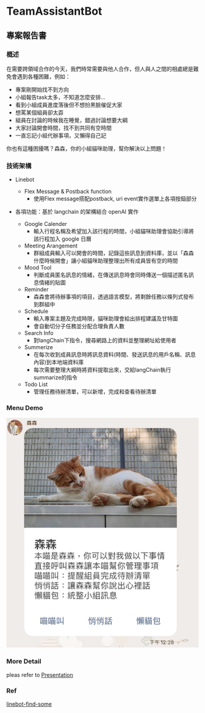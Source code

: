 # TeamAssistantBot
## 專案報告書

### 概述
在需要跨領域合作的今天，我們時常需要與他人合作，但人與人之間的相處總是難免會遇到各種困難，例如：
* 專案剛開始找不到方向
* 小組報告task太多，不知道怎麼安排...
* 看到小組成員進度落後但不想扮黑臉催促大家
* 想罵某個組員卻太孬
* 組員在討論的時候我在睡覺，錯過討論想要大綱
* 大家討論開會時間，找不到共同有空時間
* 一直忘記小組代辦事項，又懶得自己記

你也有這種困擾嗎？森森，你的小組貓咪助理，幫你解決以上問題！

### 技術架構
- Linebot
    * Flex Message & Postback function
        * 使用Flex message搭配postback, uri event實作選單上各項按鈕部分
        
- 各項功能：基於 langchain 的架構結合 openAI 實作
    * Google Calender
        * 輸入行程名稱及希望加入該行程的時間，小組貓咪助理會協助引導將該行程加入 google 日曆
    * Meeting Arangement
        * 群組成員輸入可以開會的時間，記錄這些訊息到資料庫，並以「森森什麼時候開會」讓小組貓咪助理整理出所有成員皆有空的時間
    * Mood Tool
        * 判斷成員匿名訊息的情緒，在傳送訊息時會同時傳送一個描述匿名訊息情緒的貼圖
    * Reminder
        * 森森會將待辦事項的項目，透過語言模型，將剩餘任務以條列式發布到群組中
    * Schedule
        * 輸入專案主題及完成時限，貓咪助理會給出排程建議及甘特圖
        * 會自動切分子任務並分配合理負責人數
    * Search Info
        * 對langChain下指令，搜尋網路上的資料並整理網址給使用者
    * Summerize
        * 在每次收到成員訊息時將訊息資料(時間、發送訊息的用戶名稱、訊息內容)到本地端資料庫
        * 每次需要整理大綱時將資料提取出來，交給langChain執行summarize的指令
    * Todo List
        * 管理任務待辦清單，可以新增，完成和查看待辦清單

### Menu Demo

![](./SenSenMenu.png)

### More Detail

pleas refer to [Presentation](./黑客組_葛萊芬多加十分_簡報.pdf)

### Ref
[linebot-find-some](https://github.com/louis70109/linebot-find-some#readme)

